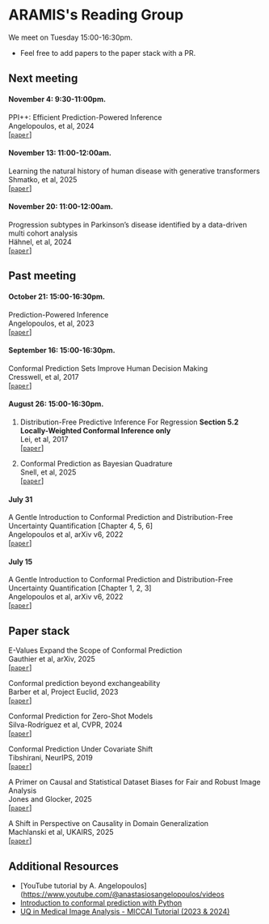 # ARAMIS's Reading Group

We meet on Tuesday 15:00-16:30pm.

- Feel free to add papers to the paper stack with a PR.

## Next meeting
#### November 4: 9:30-11:00pm.
PPI++: Efficient Prediction-Powered Inference
\
Angelopoulos, et al, 2024
\
[[`paper`](https://arxiv.org/pdf/2311.01453)]


#### November 13: 11:00-12:00am.
Learning the natural history of human disease with generative transformers
\
Shmatko, et al, 2025
\
[[`paper`](https://www.nature.com/articles/s41586-025-09529-3)]

#### November 20: 11:00-12:00am.
Progression subtypes in Parkinson’s disease identified by a data-driven multi cohort analysis
\
Hähnel, et al, 2024
\
[[`paper`](https://www.nature.com/articles/s41531-024-00712-3)]

## Past meeting


#### October 21: 15:00-16:30pm.
Prediction-Powered Inference
\
Angelopoulos, et al, 2023
\
[[`paper`](https://arxiv.org/pdf/2301.09633)]




#### September 16: 15:00-16:30pm.
Conformal Prediction Sets Improve Human Decision Making
\
Cresswell, et al, 2017
\
[[`paper`](https://arxiv.org/pdf/2401.13744)]



#### August 26: 15:00-16:30pm.
1. Distribution-Free Predictive Inference For Regression
**Section 5.2 Locally-Weighted Conformal Inference only**
\
Lei, et al, 2017
\
[[`paper`](https://arxiv.org/pdf/1604.04173)]

2. Conformal Prediction as Bayesian Quadrature 
\
Snell, et al, 2025
\
[[`paper`](https://arxiv.org/pdf/2502.13228)]

#### July 31

A Gentle Introduction to Conformal Prediction and
Distribution-Free Uncertainty Quantification [Chapter 4, 5, 6]
\
Angelopoulos et al, arXiv v6, 2022
\
[[`paper`](https://people.eecs.berkeley.edu/~angelopoulos/publications/downloads/gentle_intro_conformal_dfuq.pdf)]


#### July 15

A Gentle Introduction to Conformal Prediction and
Distribution-Free Uncertainty Quantification [Chapter 1, 2, 3]
\
Angelopoulos et al, arXiv v6, 2022
\
[[`paper`](https://people.eecs.berkeley.edu/~angelopoulos/publications/downloads/gentle_intro_conformal_dfuq.pdf)]

## Paper stack
E-Values Expand the Scope of Conformal Prediction
\
Gauthier et al, arXiv, 2025
\
[[`paper`](https://arxiv.org/pdf/2503.13050)]


Conformal prediction beyond exchangeability
\
Barber et al, Project Euclid, 2023
\
[[`paper`](https://arxiv.org/pdf/2202.13415)]

Conformal Prediction for Zero-Shot Models 
\
Silva-Rodríguez et al, CVPR, 2024 
\
[[`paper`](https://openaccess.thecvf.com/content/CVPR2025/papers/Silva-Rodriguez_Conformal_Prediction_for_Zero-Shot_Models_CVPR_2025_paper.pdf)]

Conformal Prediction Under Covariate Shift
\
Tibshirani, NeurIPS, 2019 
\
[[`paper`](https://arxiv.org/pdf/1904.06019)]

A Primer on Causal and Statistical Dataset Biases for Fair and Robust Image Analysis
\
Jones and Glocker, 2025
\
[[`paper`](https://arxiv.org/pdf/2509.04295)]

A Shift in Perspective on Causality in Domain Generalization
\
Machlanski et al, UKAIRS, 2025 
\
[[`paper`](https://arxiv.org/pdf/2508.12798)]

## Additional Resources

- [YouTube tutorial by A. Angelopoulos](https://www.youtube.com/@anastasiosangelopoulos/videos
- [Introduction to conformal prediction with Python](https://christophmolnar.com/books/conformal-prediction)
- [UQ in Medical Image Analysis - MICCAI Tutorial (2023 & 2024)](https://github.com/agaldran/uqinmia-miccai-2023)

